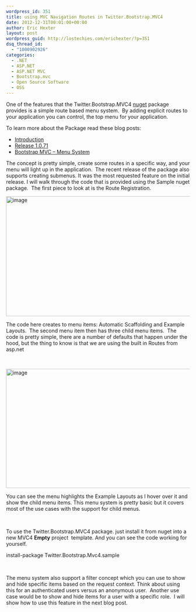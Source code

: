 ```yaml
---
wordpress_id: 351
title: using MVC Navigation Routes in Twitter.Bootstrap.MVC4
date: 2012-12-31T00:01:00+00:00
author: Eric Hexter
layout: post
wordpress_guid: http://lostechies.com/erichexter/?p=351
dsq_thread_id:
  - "1000902926"
categories:
  - .NET
  - ASP.NET
  - ASP.NET MVC
  - Bootstrap.mvc
  - Open Source Software
  - OSS
---
```

One of the features that the Twitter.Bootstrap.MVC4 <a href="http://nuget.org" target="_blank">nuget</a> package provides is a simple route based menu system.  By adding explicit routes to your application you can control, the top menu for your application.

To learn more about the Package read these blog posts:

  * <a href="http://lostechies.com/erichexter/2012/11/20/twitter-bootstrap-mvc4-the-template-nuget-package-for-asp-net-mvc4-projects/" target="_blank">Introduction</a>
  * <a href="http://lostechies.com/erichexter/2012/12/24/twitter-bootstrap-mvc4-new-release-1-0-71/" target="_blank">Release 1.0.71</a>
  * [Bootstrap MVC &#8211; Menu System](http://lostechies.com/erichexter/2012/12/31/using-mvc-navigation-routes-in-twitter-bootstrap-mvc4/)

The concept is pretty simple, create some routes in a specific way, and your menu will light up in the application.  The recent release of the package also supports creating submenus. It was the most requested feature on the initial release. I will walk through the code that is provided using the Sample nuget package.  The first piece to look at is the Route Registration.

[<img style="background-image: none; padding-left: 0px; padding-right: 0px; display: inline; padding-top: 0px; border: 0px;" title="image" src="http://lostechies.com/erichexter/files/2012/12/image_thumb.png" alt="image" width="863" height="328" border="0" />](http://lostechies.com/erichexter/files/2012/12/image.png)

The code here creates to menu items: Automatic Scaffolding and Example Layouts.  The second menu item then has three child menu items.  The code is pretty simple, there are a number of defaults that happen under the hood, but the thing to know is that we are using the built in Routes from asp.net

&nbsp;

[<img style="background-image: none; padding-left: 0px; padding-right: 0px; display: inline; padding-top: 0px; border: 0px;" title="image" src="http://lostechies.com/erichexter/files/2012/12/image_thumb1.png" alt="image" width="864" height="326" border="0" />](http://lostechies.com/erichexter/files/2012/12/image1.png)

You can see the menu highlights the Example Layouts as I hover over it and show the child menu items. This menu system is pretty basic but it covers most of the use cases with the support for child menus.

&nbsp;

To use the Twitter.Bootstrap.MVC4 package. just install it from nuget into a new MVC4 **Empty** project  template. And you can see the code working for yourself.

install-package Twitter.Bootstrap.Mvc4.sample

&nbsp;

The menu system also support a filter concept which you can use to show and hide specific items based on the request context. Think about using this for an authenticated users versus an anonymous user.  Another use case would be to show and hide items for a user with a specific role.  I will show how to use this feature in the next blog post.